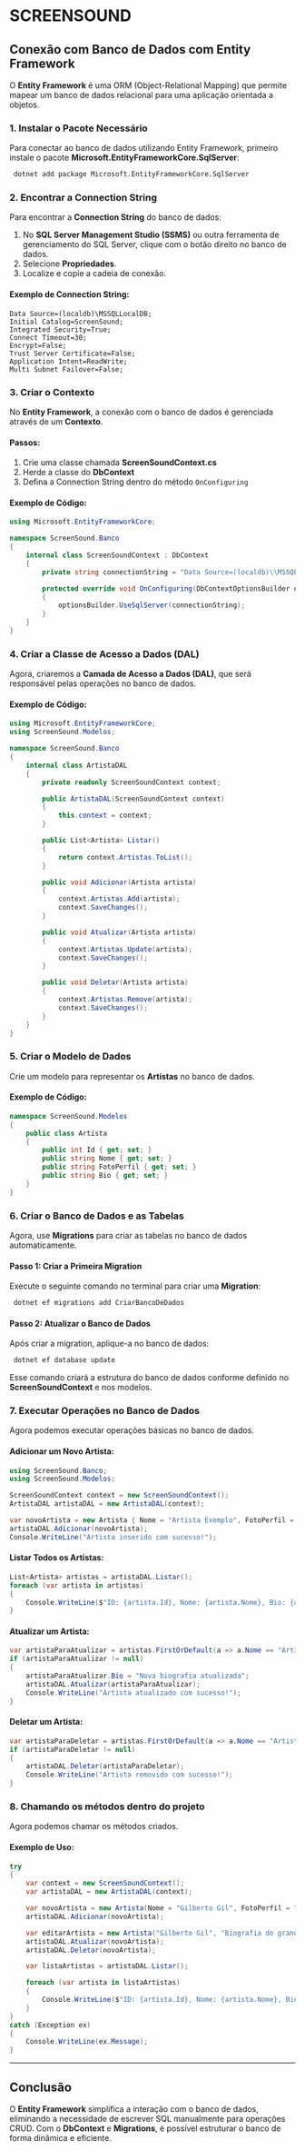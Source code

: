 # SCREENSOUND

## Conexão com Banco de Dados com Entity Framework
O **Entity Framework** é uma ORM (Object-Relational Mapping) que permite mapear um banco de dados relacional para uma aplicação orientada a objetos.

### 1. Instalar o Pacote Necessário  
Para conectar ao banco de dados utilizando Entity Framework, primeiro instale o pacote **Microsoft.EntityFrameworkCore.SqlServer**:

```sh
 dotnet add package Microsoft.EntityFrameworkCore.SqlServer
```

### 2. Encontrar a Connection String
Para encontrar a **Connection String** do banco de dados:

1. No **SQL Server Management Studio (SSMS)** ou outra ferramenta de gerenciamento do SQL Server, clique com o botão direito no banco de dados.
2. Selecione **Propriedades**.
3. Localize e copie a cadeia de conexão.

#### Exemplo de Connection String:
```plaintext
Data Source=(localdb)\MSSQLLocalDB;
Initial Catalog=ScreenSound;
Integrated Security=True;
Connect Timeout=30;
Encrypt=False;
Trust Server Certificate=False;
Application Intent=ReadWrite;
Multi Subnet Failover=False;
```

### 3. Criar o Contexto  
No **Entity Framework**, a conexão com o banco de dados é gerenciada através de um **Contexto**.

#### Passos:
1. Crie uma classe chamada **ScreenSoundContext.cs**
2. Herde a classe do **DbContext**
3. Defina a Connection String dentro do método `OnConfiguring`

#### Exemplo de Código:
```csharp
using Microsoft.EntityFrameworkCore;

namespace ScreenSound.Banco
{
    internal class ScreenSoundContext : DbContext
    {
        private string connectionString = "Data Source=(localdb)\\MSSQLLocalDB;Initial Catalog=ScreenSound;Integrated Security=True;Connect Timeout=30;Encrypt=False;Trust Server Certificate=False;Application Intent=ReadWrite;Multi Subnet Failover=False";

        protected override void OnConfiguring(DbContextOptionsBuilder optionsBuilder)
        {
            optionsBuilder.UseSqlServer(connectionString);
        }
    }
}
```

### 4. Criar a Classe de Acesso a Dados (DAL)
Agora, criaremos a **Camada de Acesso a Dados (DAL)**, que será responsável pelas operações no banco de dados.

#### Exemplo de Código:
```csharp
using Microsoft.EntityFrameworkCore;
using ScreenSound.Modelos;

namespace ScreenSound.Banco
{
    internal class ArtistaDAL
    {
        private readonly ScreenSoundContext context;

        public ArtistaDAL(ScreenSoundContext context)
        {
            this.context = context;
        }

        public List<Artista> Listar()
        {
            return context.Artistas.ToList();
        }

        public void Adicionar(Artista artista)
        {
            context.Artistas.Add(artista);
            context.SaveChanges();
        }

        public void Atualizar(Artista artista)
        {
            context.Artistas.Update(artista);
            context.SaveChanges();
        }

        public void Deletar(Artista artista)
        {
            context.Artistas.Remove(artista);
            context.SaveChanges();
        }
    }
}
```

### 5. Criar o Modelo de Dados
Crie um modelo para representar os **Artistas** no banco de dados.

#### Exemplo de Código:
```csharp
namespace ScreenSound.Modelos
{
    public class Artista
    {
        public int Id { get; set; }
        public string Nome { get; set; }
        public string FotoPerfil { get; set; }
        public string Bio { get; set; }
    }
}
```

### 6. Criar o Banco de Dados e as Tabelas
Agora, use **Migrations** para criar as tabelas no banco de dados automaticamente.

#### Passo 1: Criar a Primeira Migration
Execute o seguinte comando no terminal para criar uma **Migration**:
```sh
 dotnet ef migrations add CriarBancoDeDados
```

#### Passo 2: Atualizar o Banco de Dados
Após criar a migration, aplique-a no banco de dados:
```sh
 dotnet ef database update
```

Esse comando criará a estrutura do banco de dados conforme definido no **ScreenSoundContext** e nos modelos.

### 7. Executar Operações no Banco de Dados
Agora podemos executar operações básicas no banco de dados.

#### Adicionar um Novo Artista:
```csharp
using ScreenSound.Banco;
using ScreenSound.Modelos;

ScreenSoundContext context = new ScreenSoundContext();
ArtistaDAL artistaDAL = new ArtistaDAL(context);

var novoArtista = new Artista { Nome = "Artista Exemplo", FotoPerfil = "foto.jpg", Bio = "Biografia do artista" };
artistaDAL.Adicionar(novoArtista);
Console.WriteLine("Artista inserido com sucesso!");
```

#### Listar Todos os Artistas:
```csharp
List<Artista> artistas = artistaDAL.Listar();
foreach (var artista in artistas)
{
    Console.WriteLine($"ID: {artista.Id}, Nome: {artista.Nome}, Bio: {artista.Bio}");
}
```

#### Atualizar um Artista:
```csharp
var artistaParaAtualizar = artistas.FirstOrDefault(a => a.Nome == "Artista Exemplo");
if (artistaParaAtualizar != null)
{
    artistaParaAtualizar.Bio = "Nova biografia atualizada";
    artistaDAL.Atualizar(artistaParaAtualizar);
    Console.WriteLine("Artista atualizado com sucesso!");
}
```

#### Deletar um Artista:
```csharp
var artistaParaDeletar = artistas.FirstOrDefault(a => a.Nome == "Artista Exemplo");
if (artistaParaDeletar != null)
{
    artistaDAL.Deletar(artistaParaDeletar);
    Console.WriteLine("Artista removido com sucesso!");
}
```

### 8. Chamando os métodos dentro do projeto
Agora podemos chamar os métodos criados.

#### Exemplo de Uso:
```csharp
try
{
    var context = new ScreenSoundContext();
    var artistaDAL = new ArtistaDAL(context);

    var novoArtista = new Artista(Nome = "Gilberto Gil", FotoPerfil = "foto.jpg", Bio = "Biografia do grande Gilberto Gil atualizado");
    artistaDAL.Adicionar(novoArtista);

    var editarArtista = new Artista("Gilberto Gil", "Biografia do grande Gilberto Gil atualizado") { Id = 3002 };
    artistaDAL.Atualizar(novoArtista);
    artistaDAL.Deletar(novoArtista);

    var listaArtistas = artistaDAL.Listar();

    foreach (var artista in listaArtistas)
    {
        Console.WriteLine($"ID: {artista.Id}, Nome: {artista.Nome}, Bio: {artista.Bio}");
    }
}
catch (Exception ex)
{
    Console.WriteLine(ex.Message);
}
```

---

## Conclusão
O **Entity Framework** simplifica a interação com o banco de dados, eliminando a necessidade de escrever SQL manualmente para operações CRUD. Com o **DbContext** e **Migrations**, é possível estruturar o banco de forma dinâmica e eficiente.
